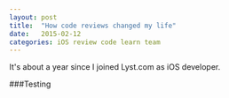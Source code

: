 ```yaml
---
layout: post
title:  "How code reviews changed my life"
date:   2015-02-12
categories: iOS review code learn team
---
```


It's about a year since I joined Lyst.com as iOS developer.

###Testing
